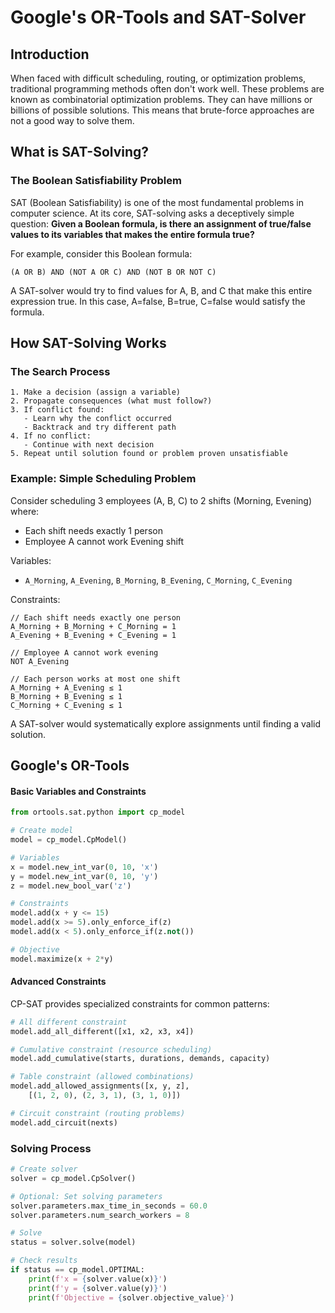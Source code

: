 # Google's OR-Tools and SAT-Solver

## Introduction

When faced with difficult scheduling, routing, or optimization problems, traditional programming methods often don't work well. These problems are known as combinatorial optimization problems. They can have millions or billions of possible solutions. This means that brute-force approaches are not a good way to solve them.

## What is SAT-Solving?

### The Boolean Satisfiability Problem

SAT (Boolean Satisfiability) is one of the most fundamental problems in computer science. At its core, SAT-solving asks a deceptively simple question: **Given a Boolean formula, is there an assignment of true/false values to its variables that makes the entire formula true?**

For example, consider this Boolean formula:
```
(A OR B) AND (NOT A OR C) AND (NOT B OR NOT C)
```

A SAT-solver would try to find values for A, B, and C that make this entire expression true. In this case, A=false, B=true, C=false would satisfy the formula.
## How SAT-Solving Works
### The Search Process

```
1. Make a decision (assign a variable)
2. Propagate consequences (what must follow?)
3. If conflict found:
   - Learn why the conflict occurred
   - Backtrack and try different path
4. If no conflict:
   - Continue with next decision
5. Repeat until solution found or problem proven unsatisfiable
```

### Example: Simple Scheduling Problem

Consider scheduling 3 employees (A, B, C) to 2 shifts (Morning, Evening) where:
- Each shift needs exactly 1 person
- Employee A cannot work Evening shift

Variables:
- `A_Morning`, `A_Evening`, `B_Morning`, `B_Evening`, `C_Morning`, `C_Evening`

Constraints:
```
// Each shift needs exactly one person
A_Morning + B_Morning + C_Morning = 1
A_Evening + B_Evening + C_Evening = 1

// Employee A cannot work evening
NOT A_Evening

// Each person works at most one shift
A_Morning + A_Evening ≤ 1
B_Morning + B_Evening ≤ 1
C_Morning + C_Evening ≤ 1
```

A SAT-solver would systematically explore assignments until finding a valid solution.

## Google's OR-Tools

#### Basic Variables and Constraints

```python
from ortools.sat.python import cp_model

# Create model
model = cp_model.CpModel()

# Variables
x = model.new_int_var(0, 10, 'x')
y = model.new_int_var(0, 10, 'y')
z = model.new_bool_var('z')

# Constraints
model.add(x + y <= 15)
model.add(x >= 5).only_enforce_if(z)
model.add(x < 5).only_enforce_if(z.not())

# Objective
model.maximize(x + 2*y)
```

#### Advanced Constraints

CP-SAT provides specialized constraints for common patterns:

```python
# All different constraint
model.add_all_different([x1, x2, x3, x4])

# Cumulative constraint (resource scheduling)
model.add_cumulative(starts, durations, demands, capacity)

# Table constraint (allowed combinations)
model.add_allowed_assignments([x, y, z],
    [(1, 2, 0), (2, 3, 1), (3, 1, 0)])

# Circuit constraint (routing problems)
model.add_circuit(nexts)
```

### Solving Process

```python
# Create solver
solver = cp_model.CpSolver()

# Optional: Set solving parameters
solver.parameters.max_time_in_seconds = 60.0
solver.parameters.num_search_workers = 8

# Solve
status = solver.solve(model)

# Check results
if status == cp_model.OPTIMAL:
    print(f'x = {solver.value(x)}')
    print(f'y = {solver.value(y)}')
    print(f'Objective = {solver.objective_value}')
```
